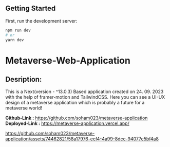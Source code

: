 ## Getting Started

First, run the development server:

```bash
npm run dev
# or
yarn dev
```

# Metaverse-Web-Application

## Desription:

This is a Next(version - ^13.0.3) Based application created on 24. 09. 2023 with the help of framer-motion and TailwindCSS. Here you can see a UI-UX design of a metaverse application which is probably a future for a metaverse world!

__Github-Link :__ https://github.com/soham023/metaverse-application
__Deployed-Link :__ https://metaverse-application.vercel.app/



https://github.com/soham023/metaverse-application/assets/74462821/58a17976-ecf4-4a99-8dcc-94077e5bf4a8



